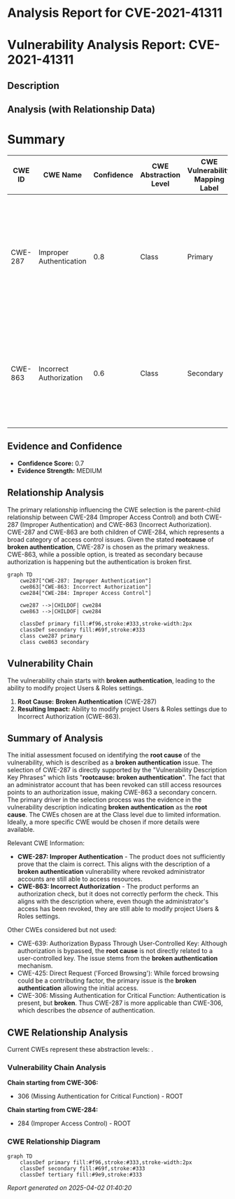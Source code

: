 # Analysis Report for CVE-2021-41311

# Vulnerability Analysis Report: CVE-2021-41311

## Description



## Analysis (with Relationship Data)

# Summary
| CWE ID | CWE Name | Confidence | CWE Abstraction Level | CWE Vulnerability Mapping Label | CWE-Vulnerability Mapping Notes |
|---|---|---|---|---|---|
| CWE-287 | Improper Authentication | 0.8 | Class | Primary | Discouraged, but selected due to the **broken authentication** root cause. Lower-level CWEs are preferable, but not enough information is present to select a more specific one. |
| CWE-863 | Incorrect Authorization | 0.6 | Class | Secondary | Allowed-with-Review. This is a secondary weakness given the attacker is a revoked administrator that is not supposed to have authorization. |

## Evidence and Confidence

*   **Confidence Score:** 0.7
*   **Evidence Strength:** MEDIUM

## Relationship Analysis
The primary relationship influencing the CWE selection is the parent-child relationship between CWE-284 (Improper Access Control) and both CWE-287 (Improper Authentication) and CWE-863 (Incorrect Authorization).
CWE-287 and CWE-863 are both children of CWE-284, which represents a broad category of access control issues. Given the stated **rootcause** of **broken authentication**, CWE-287 is chosen as the primary weakness.
CWE-863, while a possible option, is treated as secondary because authorization is happening but the authentication is broken first.

```mermaid
graph TD
    cwe287["CWE-287: Improper Authentication"]
    cwe863["CWE-863: Incorrect Authorization"]
    cwe284["CWE-284: Improper Access Control"]

    cwe287 -->|CHILDOF| cwe284
    cwe863 -->|CHILDOF| cwe284
    
    classDef primary fill:#f96,stroke:#333,stroke-width:2px
    classDef secondary fill:#69f,stroke:#333
    class cwe287 primary
    class cwe863 secondary
```

## Vulnerability Chain
The vulnerability chain starts with **broken authentication**, leading to the ability to modify project Users & Roles settings.
1.  **Root Cause:** **Broken Authentication** (CWE-287)
2.  **Resulting Impact:** Ability to modify project Users & Roles settings due to Incorrect Authorization (CWE-863).

## Summary of Analysis
The initial assessment focused on identifying the **root cause** of the vulnerability, which is described as a **broken authentication** issue.
The selection of CWE-287 is directly supported by the "Vulnerability Description Key Phrases" which lists "**rootcause:** **broken authentication**".
The fact that an administrator account that has been revoked can still access resources points to an authorization issue, making CWE-863 a secondary concern.
The primary driver in the selection process was the evidence in the vulnerability description indicating **broken authentication** as the **root cause**.
The CWEs chosen are at the Class level due to limited information. Ideally, a more specific CWE would be chosen if more details were available.

Relevant CWE Information:

*   **CWE-287: Improper Authentication** - The product does not sufficiently prove that the claim is correct. This aligns with the description of a **broken authentication** vulnerability where revoked administrator accounts are still able to access resources.
*   **CWE-863: Incorrect Authorization** - The product performs an authorization check, but it does not correctly perform the check. This aligns with the description where, even though the administrator's access has been revoked, they are still able to modify project Users & Roles settings.

Other CWEs considered but not used:

*   CWE-639: Authorization Bypass Through User-Controlled Key: Although authorization is bypassed, the **root cause** is not directly related to a user-controlled key. The issue stems from the **broken authentication** mechanism.
*   CWE-425: Direct Request ('Forced Browsing'): While forced browsing could be a contributing factor, the primary issue is the **broken authentication** allowing the initial access.
*   CWE-306: Missing Authentication for Critical Function: Authentication is present, but **broken**. Thus CWE-287 is more applicable than CWE-306, which describes the *absence* of authentication.


## CWE Relationship Analysis

Current CWEs represent these abstraction levels: .


### Vulnerability Chain Analysis

**Chain starting from CWE-306:**
- 306 (Missing Authentication for Critical Function) - ROOT


**Chain starting from CWE-284:**
- 284 (Improper Access Control) - ROOT



### CWE Relationship Diagram

```mermaid
graph TD
    classDef primary fill:#f96,stroke:#333,stroke-width:2px
    classDef secondary fill:#69f,stroke:#333
    classDef tertiary fill:#9e9,stroke:#333
```



*Report generated on 2025-04-02 01:40:20*
